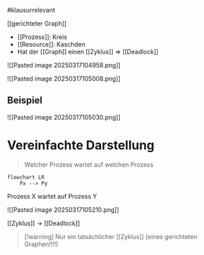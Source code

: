#klausurrelevant 

[[gerichteter Graph]]

- [[Prozess]]: Kreis
- [[Resource]]: Kaschden
- Hat der [[Graph]] einen [[Zyklus]] => [[Deadlock]]

![[Pasted image 20250317104958.png]]

![[Pasted image 20250317105008.png]]


## Beispiel
![[Pasted image 20250317105030.png]]


# Vereinfachte Darstellung
> Welcher Prozess wartet auf welchen Prozess

```mermaid
flowchart LR
	Px --> Py
```
Prozess X wartet auf Prozess Y

![[Pasted image 20250317105210.png]]

[[Zyklus]] -> [[Deadlock]]

> [!warning] Nur ein tatsächlicher [[Zyklus]] (eines gerichteten Graphen!!!!)